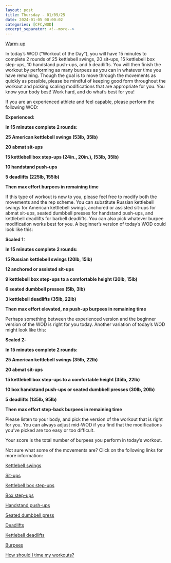 ```yaml
---
layout: post
title: Thursday - 01/09/25
date: 2024-01-05 00:00:02
categories: [CFC,WOD]
excerpt_separator: <!--more-->
---
```

[Warm-up](https://communityfitnessclub.wixsite.com/website/post/basic-full-body-warm-up)

In today’s WOD (“Workout of the Day”), you will have 15 minutes to complete 2 rounds of 25 kettlebell swings, 20 sit-ups, 15 kettlebell box step-ups, 10 handstand push-ups, and 5 deadlifts. You will then finish the workout by performing as many burpees as you can in whatever time you have remaining. Though the goal is to move through the movements as quickly as possible, please be mindful of keeping good form throughout the workout and picking scaling modifications that are appropriate for you. You know your body best! Work hard, and do what’s best for you!

If you are an experienced athlete and feel capable, please perform the following WOD:

**Experienced:**

**In 15 minutes complete 2 rounds:**

**25 American kettlebell swings (53lb, 35lb)**

**20 abmat sit-ups**

**15 kettlebell box step-ups (24in., 20in.), (53lb, 35lb)**

**10 handstand push-ups**

**5 deadlifts (225lb, 155lb)**

**Then max effort burpees in remaining time**
<!--more-->

If this type of workout is new to you, please feel free to modify both the movements and the rep scheme. You can substitute  Russian kettlebell swings for American kettlebell swings, anchored or assisted sit-ups for abmat sit-ups, seated dumbbell presses for handstand push-ups, and kettlebell deadlifts for barbell deadlifts. You can also pick whatever burpee modification works best for you. A beginner’s version of today’s WOD could look like this:

**Scaled 1:**

**In 15 minutes complete 2 rounds:**

**15 Russian kettlebell swings (20lb, 15lb)**

**12 anchored or assisted sit-ups**

**9 kettlebell box step-ups to a comfortable height (20lb, 15lb)**

**6 seated dumbbell presses (5lb, 3lb)**

**3 kettlebell deadlifts (35lb, 22lb)**

**Then max effort elevated, no push-up burpees in remaining time**

Perhaps something between the experienced version and the beginner version of the WOD is right for you today. Another variation of today’s WOD might look like this:

**Scaled 2:**

**In 15 minutes complete 2 rounds:**

**25 American kettlebell swings (35lb, 22lb)**

**20 abmat sit-ups**

**15 kettlebell box step-ups to a comfortable height (35lb, 22lb)**

**10 box handstand push-ups or seated dumbbell presses (30lb, 20lb)**

**5 deadlifts (135lb, 95lb)**

**Then max effort step-back burpees in remaining time**

Please listen to your body, and pick the version of the workout that is right for you. You can always adjust mid-WOD if you find that the modifications you’ve picked are too easy or too difficult.

Your score is the total number of burpees you perform in today’s workout. 

Not sure what some of the movements are? Click on the following links for more information: 

[Kettlebell swings](https://communityfitnessclub.wixsite.com/website/post/kettlebell-swings) 

[Sit-ups](https://communityfitnessclub.wixsite.com/website/post/sit-ups) 

[Kettlebell box step-ups](https://www.youtube.com/watch?v=OTUyljULDw8)

[Box step-ups](https://www.youtube.com/watch?v=5qjqDHOUh-A)

[Handstand push-ups](https://communityfitnessclub.wixsite.com/website/post/handstand-push-ups) 

[Seated dumbbell press](https://communityfitnessclub.wixsite.com/website/post/seated-dumbbell-press) 

[Deadlifts](https://communityfitnessclub.wixsite.com/website/post/deadlifts) 

[Kettlebell deadlifts](https://communityfitnessclub.wixsite.com/website/post/kettlebell-deadlifts)

[Burpees](https://communityfitnessclub.wixsite.com/website/post/burpees)

[How should I time my workouts?](https://communityfitnessclub.wixsite.com/website/post/how-should-i-time-my-workouts)
